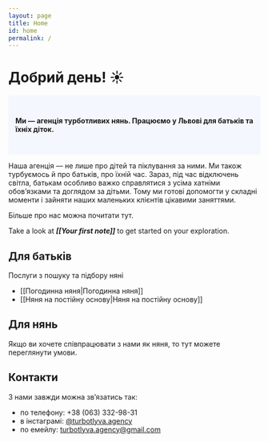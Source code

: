 ```yaml
---
layout: page
title: Home
id: home
permalink: /
---
```


# Добрий день! ☀️ 

<p style="padding: 3em 1em; background: #f5f7ff; border-radius: 4px;">
  <b>Ми — агенція турботливих нянь. Працюємо у Львові для батьків та їхніх діток.</b> 
  
  
  Наша агенція — не лише про дітей та піклування за ними. Ми також турбуємось й про батьків, про їхній час. Зараз, під час відключень світла, батькам особливо важко справлятися з усіма хатніми обов’язками та доглядом за дітьми. Тому ми готові допомогти у складні моменти і зайняти наших маленьких клієнтів цікавими заняттями.
  
  Більше про нас можна почитати тут. 

Take a look at <span style="font-style:italic; font-weight: bold">[[Your first note]]</span> to get started on your exploration.
</p>

## Для батьків

Послуги з пошуку та підбору няні
- [[Погодинна няня|Погодинна няня]]
- [[Няня на постійну основу|Няня на постійну основу]]

## Для нянь

Якщо ви хочете співпрацювати з нами як няня, то тут можете переглянути умови.

## Контакти

З нами завжди можна звʼязатись так:
- по телефону: +38 (063) 332-98-31
- в інстаграмі: [@turbotlyva.agency](https://www.instagram.com/turbotlyva.agency/)
- по емейлу: turbotlyva.agency@gmail.com


<style>
  .wrapper {
    max-width: 46em;
  }
</style>
